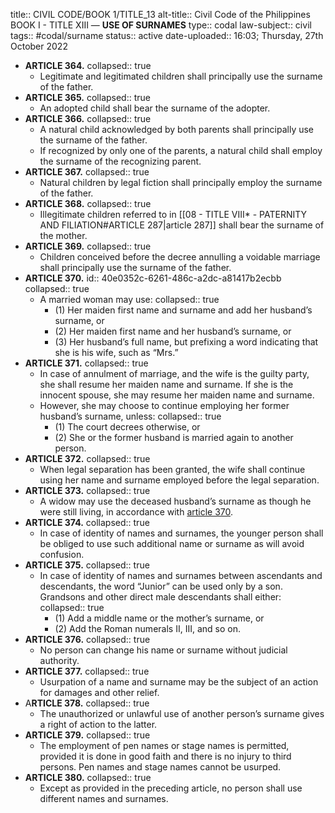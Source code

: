 title:: CIVIL CODE/BOOK 1/TITLE_13
alt-title:: Civil Code of the Philippines BOOK I - TITLE XIII —  **USE OF SURNAMES**
type:: codal
law-subject:: civil
tags:: #codal/surname
status:: active
date-uploaded:: 16:03; Thursday, 27th October 2022

- **ARTICLE 364.**
  collapsed:: true
	- Legitimate and legitimated children shall principally use the surname of the father.
- **ARTICLE 365.**
  collapsed:: true
	- An adopted child shall bear the surname of the adopter.
- **ARTICLE 366.**
  collapsed:: true
	- A natural child acknowledged by both parents shall principally use the surname of the father.
	- If recognized by only one of the parents, a natural child shall employ the surname of the recognizing parent.
- **ARTICLE 367.**
  collapsed:: true
	- Natural children by legal fiction shall principally employ the surname of the father.
- **ARTICLE 368.**
  collapsed:: true
	- Illegitimate children referred to in [[08 - TITLE VIII* - PATERNITY AND FILIATION#ARTICLE 287|article 287]] shall bear the surname of the mother.
- **ARTICLE 369.**
  collapsed:: true
	- Children conceived before the decree annulling a voidable marriage shall principally use the surname of the father.
- **ARTICLE 370.**
  id:: 40e0352c-6261-486c-a2dc-a81417b2ecbb
  collapsed:: true
	- A married woman may use:
	  collapsed:: true
		- (1) Her maiden first name and surname and add her husband’s surname, or
		- (2) Her maiden first name and her husband’s surname, or
		- (3) Her husband’s full name, but prefixing a word indicating that she is his wife, such as “Mrs.”
- **ARTICLE 371.**
  collapsed:: true
	- In case of annulment of marriage, and the wife is the guilty party, she shall resume her maiden name and surname. If she is the innocent spouse, she may resume her maiden name and surname.
	- However, she may choose to continue employing her former husband’s surname, unless:
	  collapsed:: true
		- (1) The court decrees otherwise, or
		- (2) She or the former husband is married again to another person.
- **ARTICLE 372.**
  collapsed:: true
	- When legal separation has been granted, the wife shall continue using her name and surname employed before the legal separation.
- **ARTICLE 373.**
  collapsed:: true
	- A widow may use the deceased husband’s surname as though he were still living, in accordance with [article 370](((40e0352c-6261-486c-a2dc-a81417b2ecbb))).
- **ARTICLE 374.**
  collapsed:: true
	- In case of identity of names and surnames, the younger person shall be obliged to use such additional name or surname as will avoid confusion.
- **ARTICLE 375.**
  collapsed:: true
	- In case of identity of names and surnames between ascendants and descendants, the word “Junior” can be used only by a son. Grandsons and other direct male descendants shall either:
	  collapsed:: true
		- (1) Add a middle name or the mother’s surname, or
		- (2) Add the Roman numerals II, III, and so on.
- **ARTICLE 376.**
  collapsed:: true
	- No person can change his name or surname without judicial authority.
- **ARTICLE 377.**
  collapsed:: true
	- Usurpation of a name and surname may be the subject of an action for damages and other relief.
- A**RTICLE 378.**
  collapsed:: true
	- The unauthorized or unlawful use of another person’s surname gives a right of action to the latter.
- **ARTICLE 379.**
  collapsed:: true
	- The employment of pen names or stage names is permitted, provided it is done in good faith and there is no injury to third persons. Pen names and stage names cannot be usurped.
- **ARTICLE 380.**
  collapsed:: true
	- Except as provided in the preceding article, no person shall use different names and surnames.